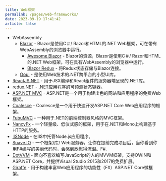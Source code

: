 ```yaml
---
title: Web框架
permalink: /pages/web-frameworks/
date: 2023-09-19 17:41:42
article: false
---
```

* WebAssembly
  * [Blazor](https://github.com/aspnet/blazor) - Blazor是使用C＃/ Razor和HTML的.NET Web框架，可在带有WebAssembly的浏览器中运行。 
    * [Awesome Blazor](https://github.com/AdrienTorris/awesome-blazor) - Blazor的资源，Blazor是使用C＃/ Razor和HTML的.NET Web框架，可在具有WebAssembly的浏览器中运行。
    * [Blazor Redux](https://github.com/torhovland/blazor-redux) - 将Redux状态存储与Blazor连接。
  * [Ooui](https://github.com/praeclarum/Ooui) - 是使用Web技术的.NET跨平台的小型UI库。
* [ReactJS.NET](https://github.com/reactjs/React.NET) - 用于JSX编译和React组件的服务器端呈现的.NET库。
* [redux.NET](https://github.com/GuillaumeSalles/redux.NET) -  .NET应用程序的可预测状态容器。
* [ASP.NET MVC](https://dotnet.microsoft.com/apps/aspnet) - ASP.NET是一个用于构建出色的网站和应用程序的免费Web框架。
* [Coalesce](https://coalesce.intellitect.com/) -  Coalesce是一个用于快速开发ASP.NET Core Web应用程序的框架。
* [FubuMVC](https://github.com/DarthFubuMVC/fubumvc) - 一种用于.NET的前端控制器风格的MVC框架。
* [NancyFx](https://github.com/NancyFx/Nancy) - 一个轻量级、低仪式感的框架，用于在.NET和Mono上构建基于HTTP的服务。
* [IISNode](https://github.com/tjanczuk/iisnode) - 在IIS中托管Node.js应用程序。
* [Suave.IO](https://suave.io/) - 一个框架/库/ Web服务器，让你在提前完成项目后，当你看到你用F#编写的美丽代码时，会感到欣慰得流泪。F#.
* [DotVVM](https://github.com/riganti/dotvvm) - 面向不喜欢编写JavaScript的人的MVVM框架，支持OWIN和ASP.NET Core，并提供Visual Studio 2015和2017的免费扩展。
* [Giraffe](https://github.com/giraffe-fsharp/Giraffe) - 用于构建丰富Web应用程序的功能性（F#）ASP.NET Core微框架。